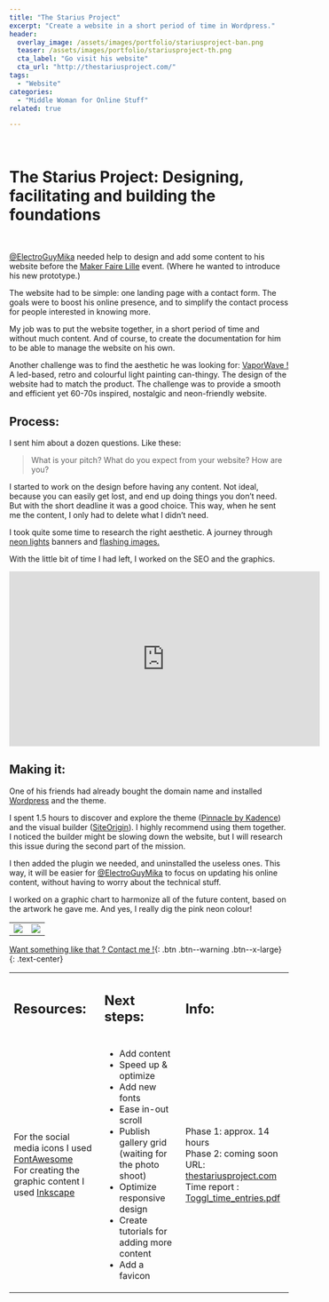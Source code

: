 ```yaml
---
title: "The Starius Project"
excerpt: "Create a website in a short period of time in Wordpress."
header:
  overlay_image: /assets/images/portfolio/stariusproject-ban.png
  teaser: /assets/images/portfolio/stariusproject-th.png
  cta_label: "Go visit his website"
  cta_url: "http://thestariusproject.com/"
tags:
  - "Website"
categories:
  - "Middle Woman for Online Stuff"
related: true

---
```

&nbsp;

# The Starius Project: Designing, facilitating and building the foundations
&nbsp;

[@ElectroGuyMika](https://github.com/electroguymika) needed help to design and add some content to his website before the [Maker Faire Lille](https://lille.makerfaire.com/) event. (Where he wanted to introduce his new prototype.)


The website had to be simple: one landing page with a contact form. The goals were to boost his online presence, and to simplify the contact process for people interested in knowing more.

My job was to put the website together, in a short period of time and without much content. And of course, to create the documentation for him to be able to manage the website on his own.

Another challenge was to find the aesthetic he was looking for: [VaporWave !](https://en.wikipedia.org/wiki/Vaporwave) A led-based, retro and colourful light painting can-thingy. The design of the website had to match the product. The challenge was to provide a smooth and efficient yet 60-70s inspired, nostalgic and neon-friendly website. 

## Process: 

I sent him about a dozen questions. Like these:

> What is your pitch? What do you expect from your website? How are you?

I started to work on the design before having any content. Not ideal, because you can easily get lost, and end up doing things you don’t need. But with the short deadline it was a good choice. This way, when he sent me the content, I only had to delete what I didn’t need.

I took quite some time to research the right aesthetic. A journey through [neon lights](https://about-blank.co/wp-content/uploads/2016/06/simpsonwave.jpg) banners and [flashing images.](https://www.themebeta.com/files/picture/201609/22/708d8052c367f45a22b01b67c0874d03.gif) 

With the little bit of time I had left, I worked on the SEO and the graphics.


<iframe width="560" height="315" src="https://www.youtube.com/embed/UJsUpeXK6Jo?rel=0" frameborder="0" allow="autoplay; encrypted-media" allowfullscreen></iframe>




## Making it: 

One of his friends had already bought the domain name and installed [Wordpress](https://wordpress.org/) and the theme.


I spent 1.5 hours to discover and explore the theme ([Pinnacle by Kadence](https://www.kadencethemes.com/product/pinnacle-free-theme/)) and the visual builder ([SiteOrigin](https://siteorigin.com/page-builder/)). I highly recommend using them together. I noticed the builder might be slowing down the website, but I will research this issue during the second part of the mission.

I then added the plugin we needed, and uninstalled the useless ones. This way, it will be easier for [@ElectroGuyMika](https://github.com/electroguymika) to focus on updating his online content, without having to worry about the technical stuff.

I worked on a graphic chart to harmonize all of the future content, based on the artwork he gave me. And yes, I really dig the pink neon colour!

   <table>
    <tr>
        <td>
            <img src="https://user-images.githubusercontent.com/25099826/36471722-156dc954-1722-11e8-96ac-a7b260080b8b.png"/>
        </td>
        <td>
            <img src="https://user-images.githubusercontent.com/25099826/38077047-c17c963e-3361-11e8-84b1-4ad7c67604e4.png"/>
        </td>
    </tr>
   </table>

[Want something like that ? Contact me !](https://zuperninja.github.io/blog/contact/){: .btn .btn--warning .btn--x-large}
{: .text-center}

  <table>
    <tr>
        <td>
        <h2>Resources: </h2>
        </td>
        <td>
        <h2>Next steps:  </h2>
        </td>
        <td>
        <h2>Info: </h2>     
        </td>
    </tr>
    <tr>
        <td>
          <p>For the social media icons I used <a href="https://fontawesome.com/">FontAwesome</a><br>
            For creating the graphic content I used <a href="https://inkscape.org">Inkscape</a></p>
        </td>
        <td>
          <ul>
            <li>Add content </li>
            <li>Speed up & optimize </li>
            <li>Add new fonts</li>
            <li>Ease in-out scroll</li>
            <li>Publish gallery grid (waiting for the photo shoot)</li>
            <li>Optimize responsive design</li>
            <li>Create tutorials for adding more content</li>
            <li>Add a favicon</li>
          </ul>
        </td>
        <td>
          <p>
            Phase 1:  approx. 14 hours<br>
            Phase 2: coming soon<br>
            URL: <a href="http://thestariusproject.com/">thestariusproject.com</a><br>
            Time report : <a href="https://github.com/zuperninja/blog/files/1743706/Toggl_time_entries_2018-01-01_to_2018-12-31.pdf">Toggl_time_entries.pdf</a>
          </p>
      </td>
    </tr>
   </table>
